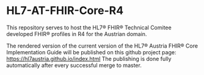 # HL7-AT-FHIR-Core-R4 

This repository serves to host the HL7® FHIR® Technical Comitee developed FHIR® profiles in R4 for the Austrian domain.

The rendered version of the current version of the HL7® Austria FHIR® Core Implementation Guide will be published on this github project page: https://hl7austria.github.io/index.html
The publishing is done fully automatically after every successful merge to master. 
